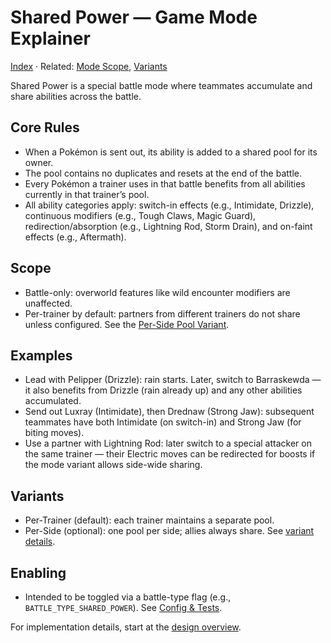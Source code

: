 # Shared Power — Game Mode Explainer

[Index](./README.md) · Related: [Mode Scope](./scope.md), [Variants](./per_side_pool.md)

Shared Power is a special battle mode where teammates accumulate and share abilities across the battle.

## Core Rules

- When a Pokémon is sent out, its ability is added to a shared pool for its owner.
- The pool contains no duplicates and resets at the end of the battle.
- Every Pokémon a trainer uses in that battle benefits from all abilities currently in that trainer’s pool.
- All ability categories apply: switch-in effects (e.g., Intimidate, Drizzle), continuous modifiers (e.g., Tough Claws, Magic Guard), redirection/absorption (e.g., Lightning Rod, Storm Drain), and on-faint effects (e.g., Aftermath).

## Scope

- Battle-only: overworld features like wild encounter modifiers are unaffected.
- Per-trainer by default: partners from different trainers do not share unless configured. See the [Per-Side Pool Variant](./per_side_pool.md).

## Examples

- Lead with Pelipper (Drizzle): rain starts. Later, switch to Barraskewda — it also benefits from Drizzle (rain already up) and any other abilities accumulated.
- Send out Luxray (Intimidate), then Drednaw (Strong Jaw): subsequent teammates have both Intimidate (on switch-in) and Strong Jaw (for biting moves).
- Use a partner with Lightning Rod: later switch to a special attacker on the same trainer — their Electric moves can be redirected for boosts if the mode variant allows side-wide sharing.

## Variants

- Per-Trainer (default): each trainer maintains a separate pool.
- Per-Side (optional): one pool per side; allies always share. See [variant details](./per_side_pool.md).

## Enabling

- Intended to be toggled via a battle-type flag (e.g., `BATTLE_TYPE_SHARED_POWER`). See [Config & Tests](./config_tests.md).

For implementation details, start at the [design overview](./README.md).
